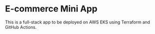 # E-commerce Mini App

This is a full-stack app to be deployed on AWS EKS using Terraform and GitHub Actions.
